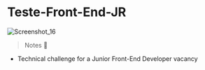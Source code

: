 # Teste-Front-End-JR

![Screenshot_16](https://user-images.githubusercontent.com/71856519/180894803-a3a59ad0-a733-4362-b021-ca6953ac6069.png)

> Notes 📝

* Technical challenge for a Junior Front-End Developer vacancy
